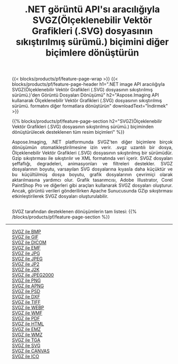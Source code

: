 ﻿---
title: .NET görüntü API'sı aracılığıyla SVGZ(Ölçeklenebilir Vektör Grafikleri (.SVG) dosyasının sıkıştırılmış sürümü.) biçimini diğer biçimlere dönüştürün 
weight: 3920
url: /tr/net/conversion/from/svgz 
lang: tr
langdirlevel: 2
locales: zh-hans,ja,it,ru,de,es,fr,nl,id,lt,pl,pt,vi,tr,ko,zh-hant,ar,hi,th,sv,cs,uk,he
description: Aspose.Imaging'i kullanarak SVGZ(Ölçeklenebilir Vektör Grafikleri (.SVG) dosyasının sıkıştırılmış sürümü.) biçimini kolayca başka biçimlere dönüştürebilirsiniz
---

{{< blocks/products/pf/feature-page-wrap >}}
{{< blocks/products/pf/feature-page-header h1=".NET image API aracılığıyla SVGZ(Ölçeklenebilir Vektör Grafikleri (.SVG) dosyasının sıkıştırılmış sürümü.)'den Görüntü Dosyaları Dönüşümü" h2="Aspose.Imaging API kullanarak Ölçeklenebilir Vektör Grafikleri (.SVG) dosyasının sıkıştırılmış sürümü. formatını diğer formatlara dönüştürün" downloadText="İndirmek" >}}


{{% blocks/products/pf/feature-page-section  h2="SVGZ(Ölçeklenebilir Vektör Grafikleri (.SVG) dosyasının sıkıştırılmış sürümü.) biçiminden dönüştürülecek desteklenen tüm resim biçimleri" %}}
<p align=justify>Aspose.Imaging, .NET platformunda SVGZ'ten diğer biçimlere birçok dönüşümün otomatikleştirilmesine izin verir. .svgz uzantılı bir dosya, Ölçeklenebilir Vektör Grafikleri (.SVG) dosyasının sıkıştırılmış bir sürümüdür. Gzip sıkıştırması ile sıkıştırılır ve XML formatında veri içerir. SVGZ dosyaları şeffaflığı, degradeleri, animasyonları ve filtreleri destekler. SVGZ dosyalarının boyutu, varsayılan SVG dosyalarına kıyasla daha küçüktür ve bu küçültülmüş dosya boyutu, grafik dosyalarının çevrimiçi olarak aktarılmasına yardımcı olur. Grafik tasarımcısı, Adobe Illustrator, Corel PaintShop Pro ve diğerleri gibi araçları kullanarak SVGZ dosyaları oluşturur. Ancak, görüntü verileri gönderilirken Apache Sunucusunda GZip sıkıştırması etkinleştirilerek SVGZ dosyaları oluşturulabilir.</p>
<br/>
SVGZ tarafından desteklenen dönüşümlerin tam listesi:
{{% /blocks/products/pf/feature-page-section %}}
<div class="container-fluid productfamilypage bg-gray">
    <div class="convertypes bg-gray agp-content section">
        <div class="container">
		<hr style="margin-left:-20px;"/>
		<div class="row other-converters">
		    <div class='col-md-2 other-converter remove-lp remove-rp'><a href="/imaging/tr/net/conversion/svgz-to-bmp" >SVGZ ile BMP</a></div><div class='col-md-2 other-converter remove-lp remove-rp'><a href="/imaging/tr/net/conversion/svgz-to-gif" >SVGZ ile GIF</a></div><div class='col-md-2 other-converter remove-lp remove-rp'><a href="/imaging/tr/net/conversion/svgz-to-dicom" >SVGZ ile DICOM</a></div><div class='col-md-2 other-converter remove-lp remove-rp'><a href="/imaging/tr/net/conversion/svgz-to-emf" >SVGZ ile EMF</a></div><div class='col-md-2 other-converter remove-lp remove-rp'><a href="/imaging/tr/net/conversion/svgz-to-jpg" >SVGZ ile JPG</a></div><div class='col-md-2 other-converter remove-lp remove-rp'><a href="/imaging/tr/net/conversion/svgz-to-jpeg" >SVGZ ile JPEG</a></div><div class='col-md-2 other-converter remove-lp remove-rp'><a href="/imaging/tr/net/conversion/svgz-to-jp2" >SVGZ ile JP2</a></div><div class='col-md-2 other-converter remove-lp remove-rp'><a href="/imaging/tr/net/conversion/svgz-to-j2k" >SVGZ ile J2K</a></div><div class='col-md-2 other-converter remove-lp remove-rp'><a href="/imaging/tr/net/conversion/svgz-to-jpeg2000" >SVGZ ile JPEG2000</a></div><div class='col-md-2 other-converter remove-lp remove-rp'><a href="/imaging/tr/net/conversion/svgz-to-png" >SVGZ ile PNG</a></div><div class='col-md-2 other-converter remove-lp remove-rp'><a href="/imaging/tr/net/conversion/svgz-to-apng" >SVGZ ile APNG</a></div><div class='col-md-2 other-converter remove-lp remove-rp'><a href="/imaging/tr/net/conversion/svgz-to-psd" >SVGZ ile PSD</a></div><div class='col-md-2 other-converter remove-lp remove-rp'><a href="/imaging/tr/net/conversion/svgz-to-dxf" >SVGZ ile DXF</a></div><div class='col-md-2 other-converter remove-lp remove-rp'><a href="/imaging/tr/net/conversion/svgz-to-tiff" >SVGZ ile TIFF</a></div><div class='col-md-2 other-converter remove-lp remove-rp'><a href="/imaging/tr/net/conversion/svgz-to-webp" >SVGZ ile WEBP</a></div><div class='col-md-2 other-converter remove-lp remove-rp'><a href="/imaging/tr/net/conversion/svgz-to-wmf" >SVGZ ile WMF</a></div><div class='col-md-2 other-converter remove-lp remove-rp'><a href="/imaging/tr/net/conversion/svgz-to-pdf" >SVGZ ile PDF</a></div><div class='col-md-2 other-converter remove-lp remove-rp'><a href="/imaging/tr/net/conversion/svgz-to-html" >SVGZ ile HTML</a></div><div class='col-md-2 other-converter remove-lp remove-rp'><a href="/imaging/tr/net/conversion/svgz-to-emz" >SVGZ ile EMZ</a></div><div class='col-md-2 other-converter remove-lp remove-rp'><a href="/imaging/tr/net/conversion/svgz-to-wmz" >SVGZ ile WMZ</a></div><div class='col-md-2 other-converter remove-lp remove-rp'><a href="/imaging/tr/net/conversion/svgz-to-tga" >SVGZ ile TGA</a></div><div class='col-md-2 other-converter remove-lp remove-rp'><a href="/imaging/tr/net/conversion/svgz-to-svg" >SVGZ ile SVG</a></div><div class='col-md-2 other-converter remove-lp remove-rp'><a href="/imaging/tr/net/conversion/svgz-to-canvas" >SVGZ ile CANVAS</a></div><div class='col-md-2 other-converter remove-lp remove-rp'><a href="/imaging/tr/net/conversion/svgz-to-ico" >SVGZ ile ICO</a></div>
                </div>
        </div>
    </div>
</div>
<br/>

